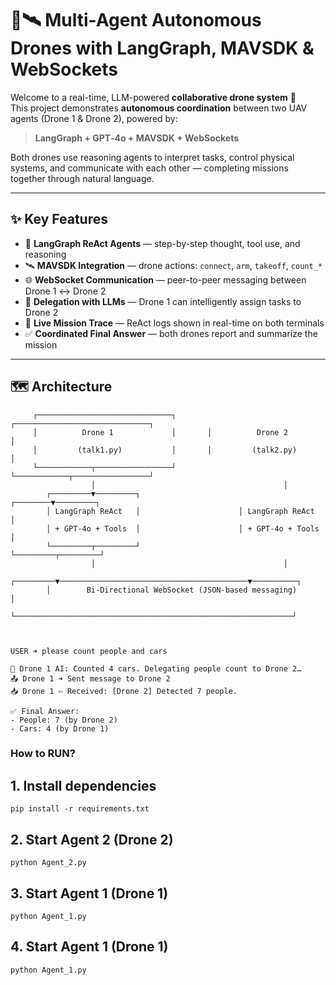 # 🧠🛰️ Multi-Agent Autonomous Drones with LangGraph, MAVSDK & WebSockets

Welcome to a real-time, LLM-powered **collaborative drone system** 🤝  
This project demonstrates **autonomous coordination** between two UAV agents (Drone 1 & Drone 2), powered by:

> **LangGraph + GPT‑4o + MAVSDK + WebSockets**

Both drones use reasoning agents to interpret tasks, control physical systems, and communicate with each other — completing missions together through natural language.

---

## ✨ Key Features

- 🤖 **LangGraph ReAct Agents** — step-by-step thought, tool use, and reasoning
- 🛰️ **MAVSDK Integration** — drone actions: `connect`, `arm`, `takeoff`, `count_*`
- 🌐 **WebSocket Communication** — peer-to-peer messaging between Drone 1 ↔ Drone 2
- 🧠 **Delegation with LLMs** — Drone 1 can intelligently assign tasks to Drone 2
- 📝 **Live Mission Trace** — ReAct logs shown in real-time on both terminals
- ✅ **Coordinated Final Answer** — both drones report and summarize the mission

---

## 🗺️ Architecture

```text
     ┌──────────────────────────────┐       ┌──────────────────────────────┐
     │          Drone 1             │       │          Drone 2             │
     │         (talk1.py)           │       │         (talk2.py)           │
     └────────────┬─────────────────┘       └────────────┬─────────────────┘
                  │                                          │
        ┌─────────▼─────────┐                      ┌────────▼─────────┐
        │ LangGraph ReAct   │                      │ LangGraph ReAct   │
        │ + GPT‑4o + Tools  │                      │ + GPT‑4o + Tools  │
        └─────────┬─────────┘                      └─────────┬─────────┘
                  │                                          │
        ┌─────────▼──────────────────────────────────────────▼──────────┐
        │        Bi-Directional WebSocket (JSON-based messaging)       │
        └──────────────────────────────────────────────────────────────┘



USER ➜ please count people and cars

🤖 Drone 1 AI: Counted 4 cars. Delegating people count to Drone 2…
📤 Drone 1 ➜ Sent message to Drone 2
📥 Drone 1 ⇦ Received: [Drone 2] Detected 7 people.

✅ Final Answer:
- People: 7 (by Drone 2)
- Cars: 4 (by Drone 1)

```
###  How to RUN?

## 1. Install dependencies
```text
pip install -r requirements.txt
```

## 2. Start Agent 2 (Drone 2)
```text
python Agent_2.py
```


## 3. Start Agent 1 (Drone 1)
```text
python Agent_1.py
```

## 4. Start Agent 1 (Drone 1)
```text
python Agent_1.py
```


